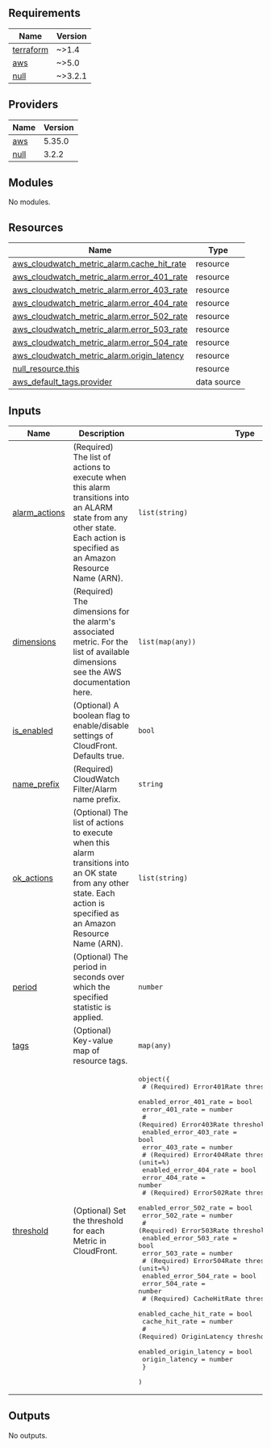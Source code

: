 <!-- BEGIN_TF_DOCS -->
## Requirements

| Name | Version |
|------|---------|
| <a name="requirement_terraform"></a> [terraform](#requirement\_terraform) | ~>1.4 |
| <a name="requirement_aws"></a> [aws](#requirement\_aws) | ~>5.0 |
| <a name="requirement_null"></a> [null](#requirement\_null) | ~>3.2.1 |

## Providers

| Name | Version |
|------|---------|
| <a name="provider_aws"></a> [aws](#provider\_aws) | 5.35.0 |
| <a name="provider_null"></a> [null](#provider\_null) | 3.2.2 |

## Modules

No modules.

## Resources

| Name | Type |
|------|------|
| [aws_cloudwatch_metric_alarm.cache_hit_rate](https://registry.terraform.io/providers/hashicorp/aws/latest/docs/resources/cloudwatch_metric_alarm) | resource |
| [aws_cloudwatch_metric_alarm.error_401_rate](https://registry.terraform.io/providers/hashicorp/aws/latest/docs/resources/cloudwatch_metric_alarm) | resource |
| [aws_cloudwatch_metric_alarm.error_403_rate](https://registry.terraform.io/providers/hashicorp/aws/latest/docs/resources/cloudwatch_metric_alarm) | resource |
| [aws_cloudwatch_metric_alarm.error_404_rate](https://registry.terraform.io/providers/hashicorp/aws/latest/docs/resources/cloudwatch_metric_alarm) | resource |
| [aws_cloudwatch_metric_alarm.error_502_rate](https://registry.terraform.io/providers/hashicorp/aws/latest/docs/resources/cloudwatch_metric_alarm) | resource |
| [aws_cloudwatch_metric_alarm.error_503_rate](https://registry.terraform.io/providers/hashicorp/aws/latest/docs/resources/cloudwatch_metric_alarm) | resource |
| [aws_cloudwatch_metric_alarm.error_504_rate](https://registry.terraform.io/providers/hashicorp/aws/latest/docs/resources/cloudwatch_metric_alarm) | resource |
| [aws_cloudwatch_metric_alarm.origin_latency](https://registry.terraform.io/providers/hashicorp/aws/latest/docs/resources/cloudwatch_metric_alarm) | resource |
| [null_resource.this](https://registry.terraform.io/providers/hashicorp/null/latest/docs/resources/resource) | resource |
| [aws_default_tags.provider](https://registry.terraform.io/providers/hashicorp/aws/latest/docs/data-sources/default_tags) | data source |

## Inputs

| Name | Description | Type | Default | Required |
|------|-------------|------|---------|:--------:|
| <a name="input_alarm_actions"></a> [alarm\_actions](#input\_alarm\_actions) | (Required) The list of actions to execute when this alarm transitions into an ALARM state from any other state. Each action is specified as an Amazon Resource Name (ARN). | `list(string)` | n/a | yes |
| <a name="input_dimensions"></a> [dimensions](#input\_dimensions) | (Required) The dimensions for the alarm's associated metric. For the list of available dimensions see the AWS documentation here. | `list(map(any))` | n/a | yes |
| <a name="input_is_enabled"></a> [is\_enabled](#input\_is\_enabled) | (Optional) A boolean flag to enable/disable settings of CloudFront. Defaults true. | `bool` | `true` | no |
| <a name="input_name_prefix"></a> [name\_prefix](#input\_name\_prefix) | (Required) CloudWatch Filter/Alarm name prefix. | `string` | n/a | yes |
| <a name="input_ok_actions"></a> [ok\_actions](#input\_ok\_actions) | (Optional) The list of actions to execute when this alarm transitions into an OK state from any other state. Each action is specified as an Amazon Resource Name (ARN). | `list(string)` | `null` | no |
| <a name="input_period"></a> [period](#input\_period) | (Optional) The period in seconds over which the specified statistic is applied. | `number` | `300` | no |
| <a name="input_tags"></a> [tags](#input\_tags) | (Optional) Key-value map of resource tags. | `map(any)` | `null` | no |
| <a name="input_threshold"></a> [threshold](#input\_threshold) | (Optional) Set the threshold for each Metric in CloudFront. | <pre>object({<br>    # (Required) Error401Rate threshold (unit=%)<br>    enabled_error_401_rate = bool<br>    error_401_rate         = number<br>    # (Required) Error403Rate threshold (unit=%)<br>    enabled_error_403_rate = bool<br>    error_403_rate         = number<br>    # (Required) Error404Rate threshold (unit=%)<br>    enabled_error_404_rate = bool<br>    error_404_rate         = number<br>    # (Required) Error502Rate threshold (unit=%)<br>    enabled_error_502_rate = bool<br>    error_502_rate         = number<br>    # (Required) Error503Rate threshold (unit=%)<br>    enabled_error_503_rate = bool<br>    error_503_rate         = number<br>    # (Required) Error504Rate threshold (unit=%)<br>    enabled_error_504_rate = bool<br>    error_504_rate         = number<br>    # (Required) CacheHitRate threshold (unit=%)<br>    enabled_cache_hit_rate = bool<br>    cache_hit_rate         = number<br>    # (Required) OriginLatency threshold (unit=Milliseconds)<br>    enabled_origin_latency = bool<br>    origin_latency         = number<br>    }<br>  )</pre> | <pre>{<br>  "cache_hit_rate": 70,<br>  "enabled_cache_hit_rate": true,<br>  "enabled_error_401_rate": true,<br>  "enabled_error_403_rate": false,<br>  "enabled_error_404_rate": true,<br>  "enabled_error_502_rate": true,<br>  "enabled_error_503_rate": true,<br>  "enabled_error_504_rate": true,<br>  "enabled_origin_latency": true,<br>  "error_401_rate": 1,<br>  "error_403_rate": 1,<br>  "error_404_rate": 1,<br>  "error_502_rate": 1,<br>  "error_503_rate": 1,<br>  "error_504_rate": 1,<br>  "origin_latency": 10000<br>}</pre> | no |

## Outputs

No outputs.
<!-- END_TF_DOCS -->
